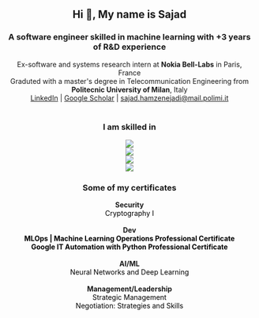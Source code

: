 <!-- Intro -->
<div align="center">
  <h2>Hi 👋, My name is <b>Sajad</b></h2>
  <h3>A software engineer skilled in machine learning with +3 years of R&D experience</h3>
  <div>Ex-software and systems research intern at <strong>Nokia Bell-Labs</strong> in Paris, France</div>
  <div>Graduted with a master's degree in Telecommunication Engineering from <strong>Politecnic University of Milan</strong>, Italy</div>
  <div>
    <a href="https://www.linkedin.com/in/sajadh76/">LinkedIn</a> | 
    <a href="https://scholar.google.com/citations?user=KvSyQNEAAAAJ&hl=en">Google Scholar</a> | 
    <a href="mailto:sajad.hamzenejadi@mail.polimi.it">sajad.hamzenejadi@mail.polimi.it</a>
  </div>
</div>
<br>
<!-- Skill Icons -->
<!-- https://github.com/LelouchFR/skill-icons -->
<h3 align="center"> I am skilled in </h3>
<p align="center">
  <a href="https://go-skill-icons.vercel.app">  
    <img src="https://go-skill-icons.vercel.app/api/icons?i=git,py,cpp,vmwareworkstation,docker&theme=light" /><br>
    <img src="https://go-skill-icons.vercel.app/api/icons?i=aws,jenkins,ansible,nix,linux&theme=light" /><br>
    <img src="https://go-skill-icons.vercel.app/api/icons?i=bash,cuda,huggingface,tensorflow,pytorch&theme=light" /><br>
    <img src="https://go-skill-icons.vercel.app/api/icons?i=sklearn,pandas,numpy,scipy,matplotlib&theme=light" /><br>
<!--     <img src="https://go-skill-icons.vercel.app/api/icons?i=git,py,cpp,vmwareworkstation,docker,aws,jenkins,ansible,nix,linux,bash,cuda,huggingface,tensorflow,pytorch,sklearn,pandas,numpy,scipy,matplotlib&theme=light" /><br> -->
  </a>
</p>

<!-- Certificates -->
<h3 align="center"> Some of my certificates </h3>
<div align="center">
    <div><strong>Security</strong></div>
    <a href="https://coursera.org/share/368cc3df8047791e0c2b27162d8702b4" style="color:black; text-decoration:none;">Cryptography I</a><br>
    <br>
    <div><strong>Dev</strong></div>
    <a href="https://coursera.org/share/50263129b1a89bf1ef9a4942849dc313" style="color:black; text-decoration:none; font-weight:bold;">MLOps | Machine Learning Operations Professional Certificate</a><br>
    <a href="https://coursera.org/share/ac420561d38e9ebc8bbbd53f321282f8" style="color:black; text-decoration:none; font-weight:bold;">Google IT Automation with Python Professional Certificate</a><br>
    <br>
    <div><strong>AI/ML</strong></div>
    <a href="https://coursera.org/share/3239c6a928080da767eeeca3a10fac93" style="color:black; text-decoration:none;">Neural Networks and Deep Learning</a><br>
    <br>  
    <div><strong>Management/Leadership</strong></div>
    <a href="https://coursera.org/share/7b209eac8ebd57fbf9b1887fdce9c149" style="color:black; text-decoration:none;">Strategic Management</a><br>
    <a href="https://coursera.org/share/ec6e69d4abfb2e84e9c3a3a444ec6f40" style="color:black; text-decoration:none;">Negotiation: Strategies and Skills</a>

</div>
